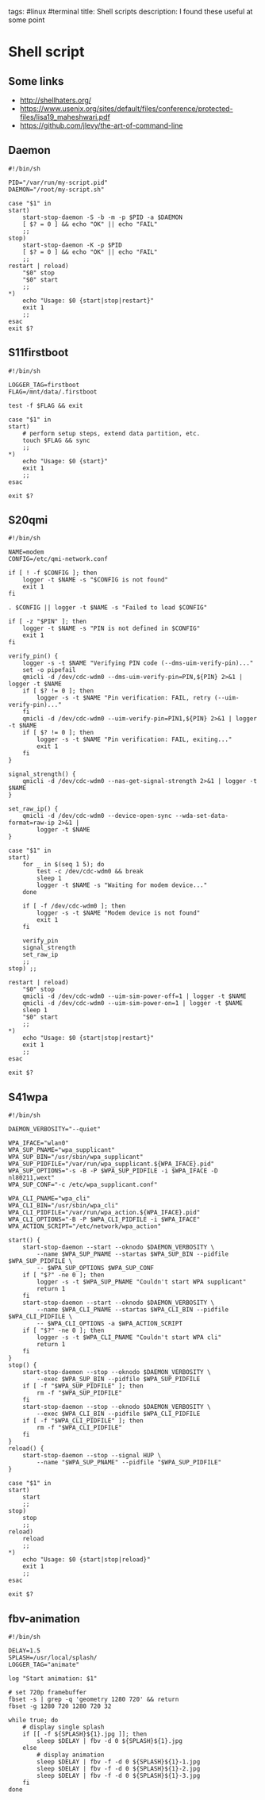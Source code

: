 tags: #linux #terminal
title: Shell scripts
description: I found these useful at some point

Shell script
============

Some links
----------

* http://shellhaters.org/
* https://www.usenix.org/sites/default/files/conference/protected-files/lisa19_maheshwari.pdf
* https://github.com/jlevy/the-art-of-command-line

Daemon
------

    #!/bin/sh
    
    PID="/var/run/my-script.pid"
    DAEMON="/root/my-script.sh"
    
    case "$1" in
    start)
    	start-stop-daemon -S -b -m -p $PID -a $DAEMON
    	[ $? = 0 ] && echo "OK" || echo "FAIL"
    	;;
    stop)
    	start-stop-daemon -K -p $PID
    	[ $? = 0 ] && echo "OK" || echo "FAIL"
    	;;
    restart | reload)
    	"$0" stop
    	"$0" start
    	;;
    *)
    	echo "Usage: $0 {start|stop|restart}"
    	exit 1
    	;;
    esac
    exit $?

S11firstboot
------------

    #!/bin/sh

    LOGGER_TAG=firstboot
    FLAG=/mnt/data/.firstboot

    test -f $FLAG && exit

    case "$1" in
    start)
    	# perform setup steps, extend data partition, etc.
    	touch $FLAG && sync
    	;;
    *)
    	echo "Usage: $0 {start}"
    	exit 1
    	;;
    esac

    exit $?

S20qmi
------

    #!/bin/sh

    NAME=modem
    CONFIG=/etc/qmi-network.conf

    if [ ! -f $CONFIG ]; then
    	logger -t $NAME -s "$CONFIG is not found"
    	exit 1
    fi

    . $CONFIG || logger -t $NAME -s "Failed to load $CONFIG"

    if [ -z "$PIN" ]; then
    	logger -t $NAME -s "PIN is not defined in $CONFIG"
    	exit 1
    fi

    verify_pin() {
    	logger -s -t $NAME "Verifying PIN code (--dms-uim-verify-pin)..."
    	set -o pipefail
    	qmicli -d /dev/cdc-wdm0 --dms-uim-verify-pin=PIN,${PIN} 2>&1 | logger -t $NAME
    	if [ $? != 0 ]; then
    		logger -s -t $NAME "Pin verification: FAIL, retry (--uim-verify-pin)..."
    	fi
    	qmicli -d /dev/cdc-wdm0 --uim-verify-pin=PIN1,${PIN} 2>&1 | logger -t $NAME
    	if [ $? != 0 ]; then
    		logger -s -t $NAME "Pin verification: FAIL, exiting..."
    		exit 1
    	fi
    }

    signal_strength() {
    	qmicli -d /dev/cdc-wdm0 --nas-get-signal-strength 2>&1 | logger -t $NAME
    }

    set_raw_ip() {
    	qmicli -d /dev/cdc-wdm0 --device-open-sync --wda-set-data-format=raw-ip 2>&1 |
    		logger -t $NAME
    }

    case "$1" in
    start)
    	for _ in $(seq 1 5); do
    		test -c /dev/cdc-wdm0 && break
    		sleep 1
    		logger -t $NAME -s "Waiting for modem device..."
    	done

    	if [ -f /dev/cdc-wdm0 ]; then
    		logger -s -t $NAME "Modem device is not found"
    		exit 1
    	fi

    	verify_pin
    	signal_strength
    	set_raw_ip
    	;;
    stop) ;;

    restart | reload)
    	"$0" stop
    	qmicli -d /dev/cdc-wdm0 --uim-sim-power-off=1 | logger -t $NAME
    	qmicli -d /dev/cdc-wdm0 --uim-sim-power-on=1 | logger -t $NAME
    	sleep 1
    	"$0" start
    	;;
    *)
    	echo "Usage: $0 {start|stop|restart}"
    	exit 1
    	;;
    esac

    exit $?

S41wpa
------

    #!/bin/sh

    DAEMON_VERBOSITY="--quiet"

    WPA_IFACE="wlan0"
    WPA_SUP_PNAME="wpa_supplicant"
    WPA_SUP_BIN="/usr/sbin/wpa_supplicant"
    WPA_SUP_PIDFILE="/var/run/wpa_supplicant.${WPA_IFACE}.pid"
    WPA_SUP_OPTIONS="-s -B -P $WPA_SUP_PIDFILE -i $WPA_IFACE -D nl80211,wext"
    WPA_SUP_CONF="-c /etc/wpa_supplicant.conf"

    WPA_CLI_PNAME="wpa_cli"
    WPA_CLI_BIN="/usr/sbin/wpa_cli"
    WPA_CLI_PIDFILE="/var/run/wpa_action.${WPA_IFACE}.pid"
    WPA_CLI_OPTIONS="-B -P $WPA_CLI_PIDFILE -i $WPA_IFACE"
    WPA_ACTION_SCRIPT="/etc/network/wpa_action"

    start() {
    	start-stop-daemon --start --oknodo $DAEMON_VERBOSITY \
    		--name $WPA_SUP_PNAME --startas $WPA_SUP_BIN --pidfile $WPA_SUP_PIDFILE \
    		-- $WPA_SUP_OPTIONS $WPA_SUP_CONF
    	if [ "$?" -ne 0 ]; then
    		logger -s -t $WPA_SUP_PNAME "Couldn't start WPA supplicant"
    		return 1
    	fi
    	start-stop-daemon --start --oknodo $DAEMON_VERBOSITY \
    		--name $WPA_CLI_PNAME --startas $WPA_CLI_BIN --pidfile $WPA_CLI_PIDFILE \
    		-- $WPA_CLI_OPTIONS -a $WPA_ACTION_SCRIPT
    	if [ "$?" -ne 0 ]; then
    		logger -s -t $WPA_CLI_PNAME "Couldn't start WPA cli"
    		return 1
    	fi
    }
    stop() {
    	start-stop-daemon --stop --oknodo $DAEMON_VERBOSITY \
    		--exec $WPA_SUP_BIN --pidfile $WPA_SUP_PIDFILE
    	if [ -f "$WPA_SUP_PIDFILE" ]; then
    		rm -f "$WPA_SUP_PIDFILE"
    	fi
    	start-stop-daemon --stop --oknodo $DAEMON_VERBOSITY \
    		--exec $WPA_CLI_BIN --pidfile $WPA_CLI_PIDFILE
    	if [ -f "$WPA_CLI_PIDFILE" ]; then
    		rm -f "$WPA_CLI_PIDFILE"
    	fi
    }
    reload() {
    	start-stop-daemon --stop --signal HUP \
    		--name "$WPA_SUP_PNAME" --pidfile "$WPA_SUP_PIDFILE"
    }

    case "$1" in
    start)
    	start
    	;;
    stop)
    	stop
    	;;
    reload)
    	reload
    	;;
    *)
    	echo "Usage: $0 {start|stop|reload}"
    	exit 1
    	;;
    esac

    exit $?

## fbv-animation

```
#!/bin/sh

DELAY=1.5
SPLASH=/usr/local/splash/
LOGGER_TAG="animate"

log "Start animation: $1"

# set 720p framebuffer
fbset -s | grep -q 'geometry 1280 720' && return
fbset -g 1280 720 1280 720 32

while true; do
	# display single splash
	if [[ -f ${SPLASH}${1}.jpg ]]; then
		sleep $DELAY | fbv -d 0 ${SPLASH}${1}.jpg
	else
		# display animation
		sleep $DELAY | fbv -f -d 0 ${SPLASH}${1}-1.jpg
		sleep $DELAY | fbv -f -d 0 ${SPLASH}${1}-2.jpg
		sleep $DELAY | fbv -f -d 0 ${SPLASH}${1}-3.jpg
	fi
done
```
